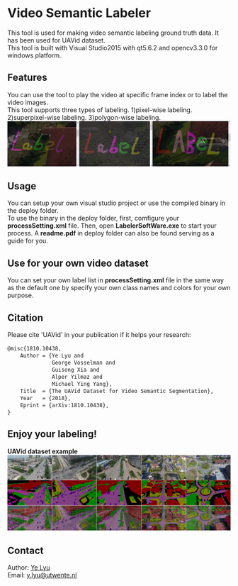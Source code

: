 # Video Semantic Labeler
This tool is used for making video semantic labeling ground truth data. It has been used for UAVid dataset.<br/>
This tool is built with Visual Studio2015 with qt5.6.2 and opencv3.3.0 for windows platform.

## Features
You can use the tool to play the video at specific frame index or to label the video images.<br/>
This tool supports three types of labeling. 1)pixel-wise labeling. 2)superpixel-wise labeling. 3)polygon-wise labeling.
![](pics/label_style.png)

## Usage
You can setup your own visual studio project or use the compiled binary in the deploy folder.<br/>
To use the binary in the deploy folder, first, comfigure your **processSetting.xml** file.
Then, open **LabelerSoftWare.exe** to start your process.
A **readme.pdf** in deploy folder can also be found serving as a guide for you.

## Use for your own video dataset
You can set your own label list in **processSetting.xml** file in the same way as the default one by specify your own class names and colors for your own purpose.

## Citation
Please cite 'UAVid' in your publication if it helps your research:

	@misc{1810.10438,
		Author = {Ye Lyu and 
				  George Vosselman and 
				  Guisong Xia and 
				  Alper Yilmaz and 
				  Michael Ying Yang},
		Title  = {The UAVid Dataset for Video Semantic Segmentation},
		Year   = {2018},
		Eprint = {arXiv:1810.10438},
	}

## Enjoy your labeling!
**UAVid dataset example**
![](pics/labeling_eg.png)

## Contact
Author: [Ye Lyu](https://yelyuut.github.io/) <br/>
Email: y.lyu@utwente.nl
